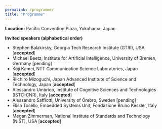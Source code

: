 ```yaml
---
permalink: /programme/
title: "Programme"
---
```


**Location:** Pacific Convention Plaza, Yokohama, Japan

**Invited speakers (alphabetical order)**

- Stephen Balakirsky, Georgia Tech Research Institute (GTRI), USA [**accepted**]
- Michael Beetz, Institute for Artificial Intelligence, University of Bremen, Germany [pending]
- Koji Kamei, NTT Communication Science Laboratories, Japan [**accepted**]
- Riichiro Mizoguchi, Japan Advanced Institute of Science and Technology, Japan [**accepted**]
- Alessandro Umbrico, Institute of Cognitive Sciences and Technologies (ISTC-CNR), Italy [**accepted**]
- Alessandro Saffiotti, University of Örebro, Sweden [pending]
- Elisa Tosello, Embedded Systems Unit, Fondazione Bruno Kessler, Italy [**accepted**]
- Megan Zimmerman, National Institute of Standards and Technology (NIST), USA [**accepted**]

<!--
**Tentative agenda**

<img title="" alt="" src="./../images/agenda.png">

-->
